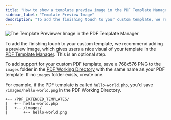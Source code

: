 ```yaml
---
title: "How to show a template preview image in the PDF Template Manager"
sidebar_label: "Template Preview Image"
description: "To add the finishing touch to your custom template, we recommend adding preview image which gives users a nice visual of your template in the PDF Template Manager."
---
```


![The Template Previewer Image in the PDF Template Manager](https://resources.gravitypdf.com/uploads/2017/03/details-page-delete.png)

To add the finishing touch to your custom template, we recommend adding a preview image, which gives users a nice visual of your template in the [PDF Template Manager](../users/pdf-template-manager.md). This is an optional step.

To add support for your custom PDF template, save a 768x576 PNG to the `images` folder in the [PDF Working Directory](first-custom-pdf.md#working-directory) with the same name as your PDF template. If no `images` folder exists, create one. 

For example, if the PDF template is called `hello-world.php`, you'd save `/images/hello-world.png` in the PDF Working Directory.

```text
+-- /PDF_EXTENDED_TEMPLATES/
|   +-- hello-world.php
|   +-- /images/
|       +-- hello-world.png
```

